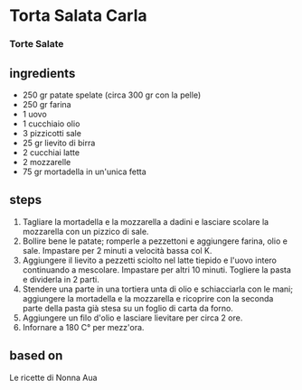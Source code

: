 



# Torta Salata Carla
  
### Torte Salate
## ingredients
  
* 250 gr patate spelate (circa 300 gr con la pelle)  
* 250 gr farina  
* 1 uovo  
* 1 cucchiaio olio  
* 3 pizzicotti sale  
* 25 gr lievito di birra  
* 2 cucchiai latte  
* 2 mozzarelle  
* 75 gr mortadella in un'unica fetta
## steps
  
1. Tagliare la mortadella e la mozzarella a dadini e lasciare scolare la mozzarella con un pizzico di sale.  
1. Bollire bene le patate; romperle a pezzettoni e aggiungere farina, olio e sale. Impastare per 2 minuti a velocità bassa col K.  
1. Aggiungere il lievito a pezzetti sciolto nel latte tiepido e l'uovo intero continuando a mescolare. Impastare per altri 10 minuti. Togliere la pasta e dividerla in 2 parti.   
1. Stendere una parte in una tortiera unta di olio e schiacciarla con le mani; aggiungere la mortadella e la mozzarella e ricoprire con la seconda parte della pasta già stesa su un foglio di carta da forno.  
1. Aggiungere un filo d'olio e lasciare lievitare per circa 2 ore.  
1. Infornare a 180 C° per mezz'ora.
## based on
  
Le ricette di Nonna Aua